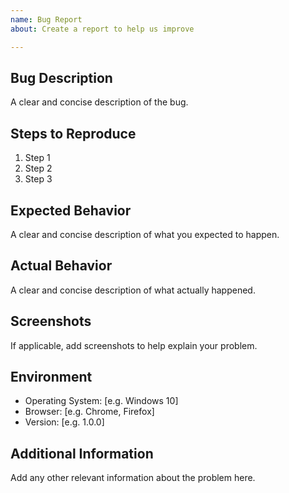 ```yaml
---
name: Bug Report
about: Create a report to help us improve

---
```


## Bug Description

A clear and concise description of the bug.

## Steps to Reproduce

1. Step 1
2. Step 2
3. Step 3

## Expected Behavior

A clear and concise description of what you expected to happen.

## Actual Behavior

A clear and concise description of what actually happened.

## Screenshots

If applicable, add screenshots to help explain your problem.

## Environment

- Operating System: [e.g. Windows 10]
- Browser: [e.g. Chrome, Firefox]
- Version: [e.g. 1.0.0]

## Additional Information

Add any other relevant information about the problem here.
